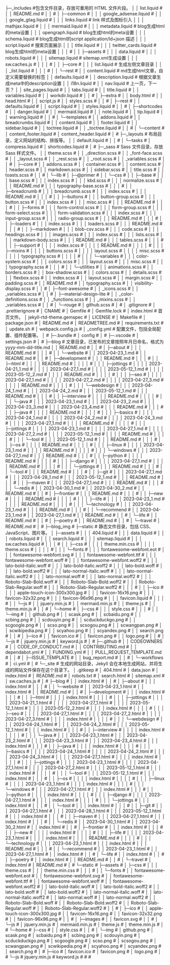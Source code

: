 ├─_includes                                          #包含文件目录，存放可重用的 HTML 文件片段。
│  │  list.liquid                                    #
│  │  README.md                                      #
│  │                                                 #
│  ├─common                                          #
│  │  │  google_adsense.liquid                       #
│  │  │  google_gtag.liquid                          #
│  │  │  links.liquid                                # link 样式及图标引入
│  │  │  mathjax.liquid                              #
│  │  │  mermaid.liquid                              #
│  │  │  metadata.liquid                             # blog生成html的meta设置
│  │  │  opengraph.liquid                            # blog生成html的meta设置
│  │  │  schema.liquid                               # blog生成html的script application/ld+json 描述
│  │  │  script.liquid                               # 搜索页面展示
│  │  │  title.liquid                                #
│  │  │  twitter_cards.liquid                        # blog生成html的meta设置
│  │  │                                              #
│  │  ├─assets                                       #
│  │  │      data.liquid                             #
│  │  │      robots.liquid                           #
│  │  │      sitemap.liquid                          # sitemap.xml生成设置
│  │  │      sw.caches.js                            #
│  │  │                                              #
│  │  ├─core                                         #
│  │  │      list.liquid                             # 生成左侧文章目录
│  │  │      _list.liquid                            #
│  │  │                                              #
│  │  └─rest                                         #
│  │          content.liquid                         # md生成html文章，自定义需要替换的标签
│  │          defaults.liquid                        #
│  │          description.liquid                     # 根据文章生成meta中的description设置
│  │          i18n.liquid                            #
│  │          nav.liquid                             # 上一页，下一页？
│  │          site_pages.liquid                      #
│  │          tabs.liquid                            #
│  │          title.liquid                           #
│  │          variables.liquid                       #
│  │          workdir.liquid                         #
│  │                                                 #
│  ├─extra                                           #
│  │      body.html                                  #
│  │      head.html                                  #
│  │      script.js                                  #
│  │      styles.scss                                #
│  │                                                 #
│  ├─rest                                            #
│  │      defaults.liquid                            #
│  │      script.liquid                              #
│  │      styles.liquid                              #
│  │                                                 #
│  ├─shortcodes                                      #
│  │      danger.liquid                              #
│  │      mermaid.liquid                             #
│  │      note.liquid                                #
│  │      tip.liquid                                 #
│  │      warning.liquid                             #
│  │                                                 #
│  └─templates                                       #
│      │  addons.liquid                              #
│      │  breadcrumbs.liquid                         #
│      │  content.liquid                             #
│      │  footer.liquid                              #
│      │  sidebar.liquid                             #
│      │  toctree.liquid                             #
│      │  _toctree.liquid                            #
│      │                                             #
│      └─content                                     #
│              content_footer.liquid                 #
│              content_header.liquid                 #
│                                                    #
├─_layouts                                           # 布局目录，定义网站的结构、排版等。
│  │  default.liquid                                 #
│  │                                                 #
│  └─tasks                                           #
│          compress.liquid                           #
│          shortcodes.liquid                         #
│                                                    #
├─_sass                                              # Sass 文件目录，存放 Sass 样式文件。
│  │  theme.scss                                     #
│  │  _direction.scss                                #
│  │  _font-face.scss                                #
│  │  _layout.scss                                   #
│  │  _rest.scss                                     #
│  │  _root.scss                                     #
│  │  _variables.scss                                #
│  │                                                 #
│  ├─core                                            #
│  │      addons.scss                                #
│  │      container.scss                             #
│  │      content.scss                               #
│  │      header.scss                                #
│  │      markdown.scss                              #
│  │      sidebar.scss                               #
│  │      title.scss                                 #
│  │      toasts.scss                                #
│  │                                                 #
│  └─lib                                             #
│      ├─@primer                                     #
│      │  └─css                                      #
│      │      ├─base                                 #
│      │      │      base.scss                       #
│      │      │      index.scss                      #
│      │      │      kbd.scss                        #
│      │      │      normalize.scss                  #
│      │      │      README.md                       #
│      │      │      typography-base.scss            #
│      │      │                                      #
│      │      ├─breadcrumb                           #
│      │      │      breadcrumb.scss                 #
│      │      │      index.scss                      #
│      │      │      README.md                       #
│      │      │                                      #
│      │      ├─buttons                              #
│      │      │      button-group.scss               #
│      │      │      button.scss                     #
│      │      │      index.scss                      #
│      │      │      misc.scss                       #
│      │      │      README.md                       #
│      │      │                                      #
│      │      ├─forms                                #
│      │      │      form-control.scss               #
│      │      │      form-group.scss                 #
│      │      │      form-select.scss                #
│      │      │      form-validation.scss            #
│      │      │      index.scss                      #
│      │      │      input-group.scss                #
│      │      │      radio-group.scss                #
│      │      │      README.md                       #
│      │      │                                      #
│      │      ├─loaders                              #
│      │      │      index.scss                      #
│      │      │      loaders.scss                    #
│      │      │      README.md                       #
│      │      │                                      #
│      │      ├─markdown                             #
│      │      │      blob-csv.scss                   #
│      │      │      code.scss                       #
│      │      │      headings.scss                   #
│      │      │      images.scss                     #
│      │      │      index.scss                      #
│      │      │      lists.scss                      #
│      │      │      markdown-body.scss              #
│      │      │      README.md                       #
│      │      │      tables.scss                     #
│      │      │                                      #
│      │      ├─support                              #
│      │      │  │  index.scss                       #
│      │      │  │  README.md                        #
│      │      │  │                                   #
│      │      │  ├─mixins                            #
│      │      │  │      buttons.scss                 #
│      │      │  │      layout.scss                  #
│      │      │  │      misc.scss                    #
│      │      │  │      typography.scss              #
│      │      │  │                                   #
│      │      │  └─variables                         #
│      │      │          color-system.scss           #
│      │      │          colors.scss                 #
│      │      │          layout.scss                 #
│      │      │          misc.scss                   #
│      │      │          typography.scss             #
│      │      │                                      #
│      │      └─utilities                            #
│      │              animations.scss                #
│      │              borders.scss                   #
│      │              box-shadow.scss                #
│      │              colors.scss                    #
│      │              details.scss                   #
│      │              flexbox.scss                   #
│      │              index.scss                     #
│      │              layout.scss                    #
│      │              margin.scss                    #
│      │              padding.scss                   #
│      │              README.md                      #
│      │              typography.scss                #
│      │              visibility-display.scss        #
│      │                                             #
│      ├─font-awesome                                #
│      │      _icons.scss                            #
│      │      _variables.scss                        #
│      │                                             #
│      ├─material-design-lite                        #
│      │      _color-definitions.scss                #
│      │      _functions.scss                        #
│      │      _mixins.scss                           #
│      │      _variables.scss                        #
│      │                                             #
│      └─rouge                                       #
│              github.scss                           #
│                                                    #
│  .gitignore                                        #
│  .prettierignore                                   #
│  CNAME                                             #
│  Gemfile                                           #
│  Gemfile.lock                                      #
│  index.html                                        # 首页文件。
│  jekyll-rtd-theme.gemspec                          #
│  LICENSE                                           #
│  Makefile                                          #
│  package.json                                      #
│  README.md                                         #
│  READMETREE.md                                     #
│  requirements.txt                                  #
│  update.sh                                         #
│  webpack.config.js                                 #
│  _config.yml                                       # 配置文件，包括全局配置、插件配置等。
│                                                    #
├─.bundle                                            #
│      config                                        #
│                                                    #
├─.vscode                                            #
│      settings.json                                 #
│                                                    #
├─blog                                               # 文章目录，已发布的文章按照年月日命名，格式为 yyyy-mm-dd-title.md
│  │  README.md                                      #
│  │                                                 #
│  ├─about                                           #
│  │  │  README.md                                   #
│  │  │                                              #
│  │  └─website                                      #
│  │          2023-04-23_1.md                        #
│  │          README.md                              #
│  │                                                 #
│  ├─development                                     #
│  │  │  README.md                                   #
│  │  │                                              #
│  │  ├─html                                         #
│  │  │  │  README.md                                #
│  │  │  │                                           #
│  │  │  ├─jottings                                  #
│  │  │  │      2023-04-21_1.md                      #
│  │  │  │      2023-04-27_1.md                      #
│  │  │  │      2023-05-12_1.md                      #
│  │  │  │      2023-05-12_2.md                      #
│  │  │  │      README.md                            #
│  │  │  │                                           #
│  │  │  ├─seo                                       #
│  │  │  │      2023-04-27_1.md                      #
│  │  │  │      2023-04-27_2.md                      #
│  │  │  │      2023-04-27_3.md                      #
│  │  │  │      README.md                            #
│  │  │  │                                           #
│  │  │  └─webdesign                                 #
│  │  │          2023-04-24_1.md                     #
│  │  │          2023-04-24_2.md                     #
│  │  │          2023-05-12_1.md                     #
│  │  │          README.md                           #
│  │  │                                              #
│  │  ├─interview                                    #
│  │  │  │  README.md                                #
│  │  │  │                                           #
│  │  │  └─java                                      #
│  │  │          2023-04-23_1.md                     #
│  │  │          2023-04-23_2.md                     #
│  │  │          2023-04-23_3.md                     #
│  │  │          2023-04-23_4.md                     #
│  │  │          README.md                           #
│  │  │                                              #
│  │  ├─java                                         #
│  │  │  │  README.md                                #
│  │  │  │                                           #
│  │  │  ├─basics                                    #
│  │  │  │      2023-04-24_1.md                      #
│  │  │  │      2023-04-24_2.md                      #
│  │  │  │      2023-04-24_3.md                      #
│  │  │  │      2023-04-27_1.md                      #
│  │  │  │      README.md                            #
│  │  │  │                                           #
│  │  │  ├─jottings                                  #
│  │  │  │      2023-04-23_1.md                      #
│  │  │  │      2023-04-27_1.md                      #
│  │  │  │      2023-04-27_2.md                      #
│  │  │  │      2023-05-12_1.md                      #
│  │  │  │      README.md                            #
│  │  │  │                                           #
│  │  │  └─tool                                      #
│  │  │          2023-05-12_1.md                     #
│  │  │          README.md                           #
│  │  │                                              #
│  │  ├─os                                           #
│  │  │  │  README.md                                #
│  │  │  │                                           #
│  │  │  ├─linux                                     #
│  │  │  │      2023-04-23_1.md                      #
│  │  │  │      README.md                            #
│  │  │  │                                           #
│  │  │  └─windows                                   #
│  │  │          2023-04-27_1.md                     #
│  │  │          README.md                           #
│  │  │                                              #
│  │  ├─python                                       #
│  │  │  │  README.md                                #
│  │  │  │                                           #
│  │  │  ├─django                                    #
│  │  │  │      2023-04-27_1.md                      #
│  │  │  │      README.md                            #
│  │  │  │                                           #
│  │  │  └─jottings                                  #
│  │  │          README.md                           #
│  │  │                                              #
│  │  └─tool                                         #
│  │      │  README.md                               #
│  │      │                                          #
│  │      ├─git                                      #
│  │      │      2023-04-27_1.md                     #
│  │      │      2023-04-28_1.md                     #
│  │      │      2023-05-12_1.md                     #
│  │      │      README.md                           #
│  │      │                                          #
│  │      ├─maven                                    #
│  │      │      2023-04-27_1.md                     #
│  │      │      README.md                           #
│  │      │                                          #
│  │      └─redis                                    #
│  │              2023-04-30_1.md                    #
│  │              2023-04-30_2.md                    #
│  │              README.md                          #
│  │                                                 #
│  ├─frontier                                        #
│  │  │  README.md                                   #
│  │  │                                              #
│  │  ├─new                                          #
│  │  │  │  README.md                                #
│  │  │  │                                           #
│  │  │  ├─life                                      #
│  │  │  │      2023-04-23_1.md                      #
│  │  │  │      README.md                            #
│  │  │  │                                           #
│  │  │  └─technology                                #
│  │  │          2023-04-23_1.md                     #
│  │  │          README.md                           #
│  │  │                                              #
│  │  └─recommend                                    #
│  │          2023-04-23_1.md                        #
│  │          2023-04-27_1.md                        #
│  │          README.md                              #
│  │                                                 #
│  └─life                                            #
│      │  README.md                                  #
│      │                                             #
│      ├─poetry                                      #
│      │      README.md                              #
│      │                                             #
│      └─travel                                      #
│              README.md                             #
│                                                    #
├─blog_img                                           #
├─static                                             # 静态文件目录，包括 CSS、JavaScript、图片等。
│  ├─assets                                          #
│  │  │  404.liquid                                  #
│  │  │  data.liquid                                 #
│  │  │  robots.liquid                               #
│  │  │  search.liquid                               #
│  │  │  sitemap.liquid                              #
│  │  │  sw.caches.liquid                            #
│  │  │                                              #
│  │  ├─css                                          #
│  │  │  │  theme.min.css                            #
│  │  │  │  theme.scss                               #
│  │  │  │                                           #
│  │  │  └─fonts                                     #
│  │  │          fontawesome-webfont.eot             #
│  │  │          fontawesome-webfont.svg             #
│  │  │          fontawesome-webfont.ttf             #
│  │  │          fontawesome-webfont.woff            #
│  │  │          fontawesome-webfont.woff2           #
│  │  │          lato-bold-italic.woff               #
│  │  │          lato-bold-italic.woff2              #
│  │  │          lato-bold.woff                      #
│  │  │          lato-bold.woff2                     #
│  │  │          lato-normal-italic.woff             #
│  │  │          lato-normal-italic.woff2            #
│  │  │          lato-normal.woff                    #
│  │  │          lato-normal.woff2                   #
│  │  │          Roboto-Slab-Bold.woff               #
│  │  │          Roboto-Slab-Bold.woff2              #
│  │  │          Roboto-Slab-Regular.woff            #
│  │  │          Roboto-Slab-Regular.woff2           #
│  │  │                                              #
│  │  ├─ico                                          #
│  │  │      apple-touch-icon-300x300.jpg            #
│  │  │      favicon-16x16.png                       #
│  │  │      favicon-32x32.png                       #
│  │  │      favicon-96x96.png                       #
│  │  │      favicon.liquid                          #
│  │  │                                              #
│  │  └─js                                           #
│  │          jquery.min.js                          #
│  │          mermaid.min.js                         #
│  │          theme.js                               #
│  │          theme.min.js                           #
│  │                                                 #
│  └─home                                            #
│      ├─css                                         #
│      │  │  style.css                               #
│      │  │                                          #
│      │  └─img                                      #
│      │          github.png                         #
│      │          scask.png                          #
│      │          scbaidu.png                        #
│      │          scbing.png                         #
│      │          scdouyin.png                       #
│      │          scduckduckgo.png                   #
│      │          scgoogle.png                       #
│      │          scso.png                           #
│      │          scsogou.png                        #
│      │          scwangpan.png                      #
│      │          scwikipedia.png                    #
│      │          scyahoo.png                        #
│      │          scyandex.png                       #
│      │          search.png                         #
│      │                                             #
│      ├─ico                                         #
│      │      favicon.ico                            #
│      │      favicon.png                            #
│      │      logo.png                               #
│      │                                             #
│      └─js                                          #
│              jquery.min.js                         #
│              keyword.js                            #
│                                                    #
├─.github                                            #
│  │  CODEOWNERS                                     #
│  │  CODE_OF_CONDUCT.md                             #
│  │  CONTRIBUTING.md                                #
│  │  dependabot.yml                                 #
│  │  FUNDING.yml                                    #
│  │  PULL_REQUEST_TEMPLATE.md                       #
│  │                                                 #
│  ├─ISSUE_TEMPLATE                                  #
│  │      bug_report.md                              #
│  │                                                 #
│  └─workflows                                       #
│          ci.yml                                    #
│                                                    #
└─_site                                              # 生成的网站目录，Jekyll 会在本地生成网站，并将生成的网站文件保存在这个目录下。
    │  .gitkeep                                      #
    │  404.html                                      #
    │  data.json                                     #
    │  index.html                                    #
    │  README.md                                     #
    │  robots.txt                                    #
    │  search.html                                   #
    │  sitemap.xml                                   #
    │  sw.caches.js                                  #
    │                                                #
    ├─blog                                           #
    │  │  index.html                                 #
    │  │                                             #
    │  ├─about                                       #
    │  │  │  index.html                              #
    │  │  │                                          #
    │  │  └─website                                  #
    │  │          2023-04-23_1.html                  #
    │  │          index.html                         #
    │  │          README.md                          #
    │  │                                             #
    │  ├─development                                 #
    │  │  │  index.html                              #
    │  │  │                                          #
    │  │  ├─html                                     #
    │  │  │  │  index.html                           #
    │  │  │  │                                       #
    │  │  │  ├─jottings                              #
    │  │  │  │      2023-04-21_1.html                #
    │  │  │  │      2023-04-27_1.html                #
    │  │  │  │      2023-05-12_1.html                #
    │  │  │  │      2023-05-12_2.html                #
    │  │  │  │      index.html                       #
    │  │  │  │                                       #
    │  │  │  ├─seo                                   #
    │  │  │  │      2023-04-27_1.html                #
    │  │  │  │      2023-04-27_2.html                #
    │  │  │  │      2023-04-27_3.html                #
    │  │  │  │      index.html                       #
    │  │  │  │                                       #
    │  │  │  └─webdesign                             #
    │  │  │          2023-04-24_1.html               #
    │  │  │          2023-04-24_2.html               #
    │  │  │          2023-05-12_1.html               #
    │  │  │          index.html                      #
    │  │  │                                          #
    │  │  ├─interview                                #
    │  │  │  │  index.html                           #
    │  │  │  │                                       #
    │  │  │  └─java                                  #
    │  │  │          2023-04-23_1.html               #
    │  │  │          2023-04-23_2.html               #
    │  │  │          2023-04-23_3.html               #
    │  │  │          2023-04-23_4.html               #
    │  │  │          index.html                      #
    │  │  │                                          #
    │  │  ├─java                                     #
    │  │  │  │  index.html                           #
    │  │  │  │                                       #
    │  │  │  ├─basics                                #
    │  │  │  │      2023-04-24_1.html                #
    │  │  │  │      2023-04-24_2.html                #
    │  │  │  │      2023-04-24_3.html                #
    │  │  │  │      2023-04-27_1.html                #
    │  │  │  │      index.html                       #
    │  │  │  │                                       #
    │  │  │  ├─jottings                              #
    │  │  │  │      2023-04-23_1.html                #
    │  │  │  │      2023-04-27_1.html                #
    │  │  │  │      2023-04-27_2.html                #
    │  │  │  │      2023-05-12_1.html                #
    │  │  │  │      index.html                       #
    │  │  │  │                                       #
    │  │  │  └─tool                                  #
    │  │  │          2023-05-12_1.html               #
    │  │  │          index.html                      #
    │  │  │                                          #
    │  │  ├─os                                       #
    │  │  │  │  index.html                           #
    │  │  │  │                                       #
    │  │  │  ├─linux                                 #
    │  │  │  │      2023-04-23_1.html                #
    │  │  │  │      index.html                       #
    │  │  │  │                                       #
    │  │  │  └─windows                               #
    │  │  │          2023-04-27_1.html               #
    │  │  │          index.html                      #
    │  │  │                                          #
    │  │  ├─python                                   #
    │  │  │  │  index.html                           #
    │  │  │  │                                       #
    │  │  │  ├─django                                #
    │  │  │  │      2023-04-27_1.html                #
    │  │  │  │      index.html                       #
    │  │  │  │                                       #
    │  │  │  └─jottings                              #
    │  │  │          index.html                      #
    │  │  │                                          #
    │  │  └─tool                                     #
    │  │      │  index.html                          #
    │  │      │                                      #
    │  │      ├─git                                  #
    │  │      │      2023-04-27_1.html               #
    │  │      │      2023-04-28_1.html               #
    │  │      │      2023-05-12_1.html               #
    │  │      │      index.html                      #
    │  │      │                                      #
    │  │      ├─maven                                #
    │  │      │      2023-04-27_1.html               #
    │  │      │      index.html                      #
    │  │      │                                      #
    │  │      └─redis                                #
    │  │              2023-04-30_1.html              #
    │  │              2023-04-30_2.html              #
    │  │              index.html                     #
    │  │                                             #
    │  ├─frontier                                    #
    │  │  │  index.html                              #
    │  │  │                                          #
    │  │  ├─new                                      #
    │  │  │  │  index.html                           #
    │  │  │  │                                       #
    │  │  │  ├─life                                  #
    │  │  │  │      2023-04-23_1.html                #
    │  │  │  │      index.html                       #
    │  │  │  │      README.md                        #
    │  │  │  │                                       #
    │  │  │  └─technology                            #
    │  │  │          2023-04-23_1.html               #
    │  │  │          index.html                      #
    │  │  │          README.md                       #
    │  │  │                                          #
    │  │  └─recommend                                #
    │  │          2023-04-23_1.html                  #
    │  │          2023-04-27_1.html                  #
    │  │          index.html                         #
    │  │                                             #
    │  └─life                                        #
    │      │  index.html                             #
    │      │                                         #
    │      ├─poetry                                  #
    │      │      index.html                         #
    │      │      README.md                          #
    │      │                                         #
    │      └─travel                                  #
    │              index.html                        #
    │              README.md                         #
    │                                                #
    └─static                                         #
        ├─assets                                     #
        │  ├─css                                     #
        │  │  │  theme.css                           #
        │  │  │  theme.min.css                       #
        │  │  │                                      #
        │  │  └─fonts                                #
        │  │          fontawesome-webfont.eot        #
        │  │          fontawesome-webfont.svg        #
        │  │          fontawesome-webfont.ttf        #
        │  │          fontawesome-webfont.woff       #
        │  │          fontawesome-webfont.woff2      #
        │  │          lato-bold-italic.woff          #
        │  │          lato-bold-italic.woff2         #
        │  │          lato-bold.woff                 #
        │  │          lato-bold.woff2                #
        │  │          lato-normal-italic.woff        #
        │  │          lato-normal-italic.woff2       #
        │  │          lato-normal.woff               #
        │  │          lato-normal.woff2              #
        │  │          Roboto-Slab-Bold.woff          #
        │  │          Roboto-Slab-Bold.woff2         #
        │  │          Roboto-Slab-Regular.woff       #
        │  │          Roboto-Slab-Regular.woff2      #
        │  │                                         #
        │  ├─ico                                     #
        │  │      apple-touch-icon-300x300.jpg       #
        │  │      favicon-16x16.png                  #
        │  │      favicon-32x32.png                  #
        │  │      favicon-96x96.png                  #
        │  │                                         #
        │  ├─images                                  #
        │  │      favicon.svg                        #
        │  │                                         #
        │  └─js                                      #
        │          jquery.min.js                     #
        │          mermaid.min.js                    #
        │          theme.js                          #
        │          theme.min.js                      #
        │                                            #
        └─home                                       #
            ├─css                                    #
            │  │  style.css                          #
            │  │                                     #
            │  └─img                                 #
            │          github.png                    #
            │          scask.png                     #
            │          scbaidu.png                   #
            │          scbing.png                    #
            │          scdouyin.png                  #
            │          scduckduckgo.png              #
            │          scgoogle.png                  #
            │          scso.png                      #
            │          scsogou.png                   #
            │          scwangpan.png                 #
            │          scwikipedia.png               #
            │          scyahoo.png                   #
            │          scyandex.png                  #
            │          search.png                    #
            │                                        #
            ├─ico                                    #
            │      favicon.ico                       #
            │      favicon.png                       #
            │      logo.png                          #
            │                                        #
            └─js                                     #
                    jquery.min.js                    #
                    keyword.js                       #
													#
													#